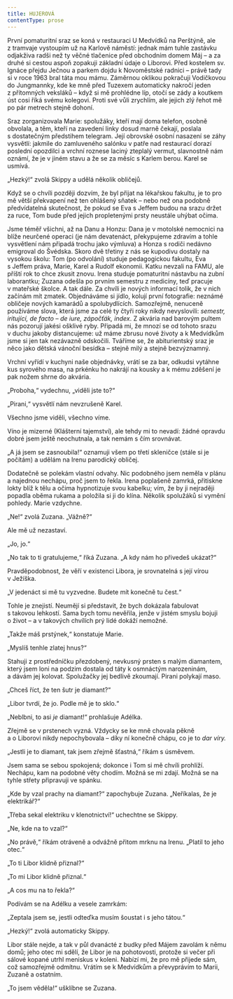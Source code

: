 ```yaml
---
title: HUJEROVÁ
contentType: prose
---
```


První pomaturitní sraz se koná v restauraci U Medvídků na Perštýně, ale z tramvaje vystoupím už na Karlově náměstí: jednak mám tuhle zastávku odjakživa radši než ty věčné tlačenice před obchodním domem Máj – a za druhé si cestou aspoň zopakuji základní údaje o Liborovi. Před kostelem sv. Ignáce přejdu Ječnou a parkem dojdu k Novoměstské radnici – právě tady si v roce 1963 bral táta mou mámu. Záměrnou oklikou pokračuji Vodičkovou do Jungmannky, kde ke mně před Tuzexem automaticky nakročí jeden z přítomných veksláků – když si mě prohlédne líp, otočí se zády a koutkem úst cosi říká svému kolegovi. Proti své vůli zrychlím, ale jejich zlý řehot mě po pár metrech stejně dohoní.

  

Sraz zorganizovala Marie: spolužáky, kteří mají doma telefon, osobně obvolala, a těm, kteří na zavedení linky dosud marně čekají, poslala s dostatečným předstihem telegram. Její obrovské osobní nasazení se záhy vysvětlí: jakmile do zamluveného salónku v patře nad restaurací dorazí poslední opozdilci a vrchní roznese laciný zteplalý vermut, slavnostně nám oznámí, že je v jiném stavu a že se za měsíc s Karlem berou. Karel se usmívá.

„Hezký!“ zvolá Skippy a udělá několik obličejů.

Když se o chvíli později dozvím, že byl přijat na lékařskou fakultu, je to pro mě větší překvapení než ten ohlášený sňatek – nebo než ona podobně předvídatelná skutečnost, že pokud se Eva s Jeffem budou na srazu držet za ruce, Tom bude před jejich propletenými prsty neustále uhýbat očima.

  

Jsme téměř všichni, až na Danu a Honzu: Dana je v motolské nemocnici na blíže neurčené operaci (je nám devatenáct, překypujeme zdravím a tohle vysvětlení nám připadá trochu jako výmluva) a Honza s rodiči nedávno emigroval do Švédska. Skoro dvě třetiny z nás se kupodivu dostaly na vysokou školu: Tom (po odvolání) studuje pedagogickou fakultu, Eva s Jeffem práva, Marie, Karel a Rudolf ekonomii. Katku nevzali na FAMU, ale příští rok to chce zkusit znovu. Irena studuje pomaturitní nástavbu na zubní laborantku; Zuzana odešla po prvním semestru z medicíny, teď pracuje v mateřské školce. A tak dále. Za chvíli je nových informací tolik, že v nich začínám mít zmatek. Objednáváme si jídlo, kolují první fotografie: neznámé obličeje nových kamarádů a spolubydlících. Samozřejmě, nenuceně používáme slova, která jsme za celé ty čtyři roky nikdy nevyslovili: _semestr, iritující, de facto – de iure, zápočťák, index_. Z akvária nad barovým pultem nás pozorují jakési ošklivé ryby. Připadá mi, že mnozí se od tohoto srazu v duchu jakoby distancujeme: už máme zbrusu nové životy a k Medvídkům jsme si jen tak nezávazně odskočili. Tváříme se, že abiturientský sraz je něco jako dětská vánoční besídka – stejně milý a stejně bezvýznamný.

Vrchní vyřídí v kuchyni naše objednávky, vrátí se za bar, odkudsi vytáhne kus syrového masa, na prkénku ho nakrájí na kousky a k mému zděšení je pak nožem shrne do akvária.

„Proboha,“ vydechnu, „viděli jste to?“

„Pirani,“ vysvětlí nám nevzrušeně Karel.

Všechno jsme viděli, všechno víme.

  

Víno je mizerné (Klášterní tajemství), ale tehdy mi to nevadí: žádné opravdu dobré jsem ještě neochutnala, a tak nemám s čím srovnávat.

„A já jsem se zasnoubila!“ oznamuji všem po třetí skleničce (stále si je počítám) a udělám na Irenu parodický obličej.

Dodatečně se polekám vlastní odvahy. Nic podobného jsem neměla v plánu a najednou nechápu, proč jsem to řekla. Irena poplašeně zamrká, přitiskne lokty blíž k tělu a očima hypnotizuje svou kabelku; vím, že by ji nejraději popadla oběma rukama a položila si ji do klína. Několik spolužáků si vymění pohledy. Marie vzdychne.

„Ne!“ zvolá Zuzana. „Vážně?“

Ale mě už nezastaví.

„Jo, jo.“

„No tak to ti gratulujeme,“ říká Zuzana. „A kdy nám ho přivedeš ukázat?“

Pravděpodobnost, že věří v existenci Libora, je srovnatelná s její vírou v Ježíška.

„V jedenáct si mě tu vyzvedne. Budete mít konečně tu čest.“

Tohle je znejistí. Neumějí si představit, že bych dokázala fabulovat s takovou lehkostí. Sama bych tomu nevěřila, jenže v jistém smyslu bojuji o život – a v takových chvílích prý lidé dokáží nemožné.

„Takže máš prstýnek,“ konstatuje Marie.

„Myslíš tenhle zlatej hnus?“

Stahuji z prostředníčku přezdobený, nevkusný prsten s malým diamantem, který jsem loni na podzim dostala od táty k osmnáctým narozeninám, a dávám jej kolovat. Spolužačky jej bedlivě zkoumají. Pirani polykají maso.

„Chceš říct, že ten šutr je diamant?“

„Libor tvrdí, že jo. Podle mě je to sklo.“

„Neblbni, to asi _je_ diamant!“ prohlašuje Adélka.

Zřejmě se v prstenech vyzná. Vždycky se ke mně chovala pěkně a o Liborovi nikdy nepochybovala – díky ní konečně chápu, co je to _dar víry._

„Jestli je to diamant, tak jsem zřejmě šťastná,“ říkám s úsměvem.

Jsem sama se sebou spokojená; dokonce i Tom si mě chvíli prohlíží. Nechápu, kam na podobné věty chodím. Možná se mi zdají. Možná se na tyhle střety připravuji ve spánku.

„Kde by vzal prachy na diamant?“ zapochybuje Zuzana. „Neříkalas, že je elektrikář?“

„Třeba sekal elektriku v klenotnictví!“ uchechtne se Skippy.

„Ne, kde na to vzal?“

„No právě,“ říkám otráveně a odvážně přitom mrknu na Irenu. „Platil to jeho otec.“

„To ti Libor klidně přiznal?“

„To mi Libor klidně přiznal.“

„A cos mu na to řekla?“

Podívám se na Adélku a vesele zamrkám:

„Zeptala jsem se, jestli odteďka musím šoustat i s jeho tátou.“

„Hezký!“ zvolá automaticky Skippy.

  

Libor stále nejde, a tak v půl dvanácté z budky před Májem zavolám k němu domů; jeho otec mi sdělí, že Libor je na pohotovosti, protože si večer při sálové kopané utrhl meniskus v koleni. Nabízí mi, že pro mě přijede sám, což samozřejmě odmítnu. Vrátím se k Medvídkům a převyprávím to Marii, Zuzaně a ostatním.

„To jsem věděla!“ ušklíbne se Zuzana.
